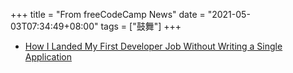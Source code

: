 +++
title = "From freeCodeCamp News"
date = "2021-05-03T07:34:49+08:00"
tags = ["鼓舞"]
+++

- [How I Landed My First Developer Job Without Writing a Single Application](https://www.freecodecamp.org/news/how-i-landed-my-first-developer-job-without-an-application/)
